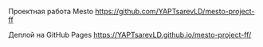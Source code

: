 Проектная работа Mesto
https://github.com/YAPTsarevLD/mesto-project-ff

Деплой на GitHub Pages
https://YAPTsarevLD.github.io/mesto-project-ff/
